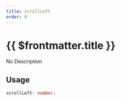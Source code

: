 ```yaml
---
title: scrollLeft
order: 0
---
```


# {{ $frontmatter.title }}

No Description

## Usage

```ts
scrollLeft: number;
```
